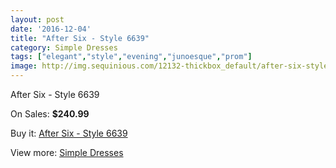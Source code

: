 ```yaml
---
layout: post
date: '2016-12-04'
title: "After Six - Style 6639"
category: Simple Dresses
tags: ["elegant","style","evening","junoesque","prom"]
image: http://img.sequinious.com/12132-thickbox_default/after-six-style-6639.jpg
---
```

After Six - Style 6639

On Sales: **$240.99**
<a href="https://www.sequinious.com/simple-dresses/5653-after-six-style-6639.html"><amp-img layout="responsive" width="600" height="600" src="//img.sequinious.com/12132-thickbox_default/after-six-style-6639.jpg" alt="After Six - Style 6639 0" /></a>
<a href="https://www.sequinious.com/simple-dresses/5653-after-six-style-6639.html"><amp-img layout="responsive" width="600" height="600" src="//img.sequinious.com/12133-thickbox_default/after-six-style-6639.jpg" alt="After Six - Style 6639 1" /></a>

Buy it: [After Six - Style 6639](https://www.sequinious.com/simple-dresses/5653-after-six-style-6639.html "After Six - Style 6639")

View more: [Simple Dresses](https://www.sequinious.com/5-simple-dresses "Simple Dresses")